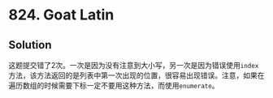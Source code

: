 # 824. Goat Latin

## Solution

这题提交错了2次。一次是因为没有注意到大小写，另一次是因为错误使用`index`方法，该方法返回的是列表中第一次出现的位置，很容易出现错误。注意，如果在遍历数组的时候需要下标一定不要用这种方法，而使用`enumerate`。
